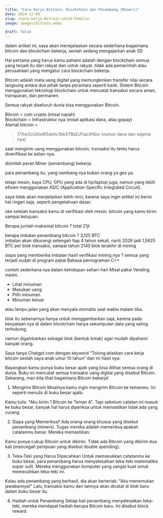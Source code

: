 ```yaml
---
title: "Cara Kerja Bitcoin, Blockchain dan Penambang (Miners)"
date: 2024-12-04
slug: /Cara-kerja-Bitcoin-untuk-Pemula/
image: images/bitcoin.webp

draft: false
---
```


dalam artikel ini, saya akan menejelaskan secara sederhana bagaimana bitcoin dan
blockchain bekerja, seolah sedang mengajarkan anak SD

Hal pertama yang harus kamu pahami adalah
dengan blockchain semua yang terjadi itu dari rakyat dan untuk rakyat.
tidak ada pemerintah atau perusahaan yang mengatur cara blockchain bekerja.

Bitcoin adalah mata uang digital yang memungkinkan transfer nilai secara
langsung antara dua pihak tanpa perantara seperti bank.
Sistem Bitcoin menggunakan teknologi blockchain untuk mencatat
transaksi secara aman, transparan, dan permanen.

Semua rakyat diseluruh dunia bisa menggunakan Bitcoin.

Bitcoin = coin crypto (misal rupiah)  
Blockchain = Infrastruktur nya (misal aplikasi dana, atau gopay)  
Alamat bitcoin = 
> 17Xw2cUiXoW5dohc1bkX7BsEJFiaLtHSor 
(nomor dana dan sejenis nya)

saat mengirim uang menggunakan bitcoin,
transaksi itu tentu harus diverifikasi ke aslian nya.

disinilah peran Miner (penambang) bekerja.

para penambang itu, yang nambang nya bukan orang ya ges ya.

tetapi mesin, kaya CPU, GPU yang ada di hp/laptop juga, namun yang lebih efisien menggunakan
ASIC (Application-Specific Integrated Circuit).

saya tidak akan menjelaskan lebih rinci, karena saya ingin artikel ini
berisi hal ringan saja, seperti pengetahuan dasar.

oke setelah transaksi kamu di verifikasi oleh mesin.
bitcoin yang kamu kirim sampai ketujuan.

Berapa jumlah maksimal bitcoin ? total 21jt

berapa imbalan penambang bitcoin ? 3,125 BTC  
imbalan akan dikurangi setengah tiap 4 tahun sekali,
nanti 2028 jadi 1,5625 BTC per blok transaksi, sampai tahun 2140 blok terakhir di mining

siapa yang memberika imbalan hasil verifikasi mining nya ?
semua yang terjadi sudah di program pakai Bahasa pemograman C++

contoh sederhana nya dalam kehidupan sehari-hari
Misal pakai Vending mesin.

- Lihat minuman
- Masukan uang
- Pilih minuman
- Minuman keluar

atau lampu jalan yang akan menyala otomatis saat waktu malam tiba.

blok itu sebenarnya hanya untuk menggambarkan saja, karena pada kenyataan nya di
dalam blockchain hanya sekumpulan data yang saling terhubung,

namun digambarkan sebagai blok (bentuk kotak) agar mudah dipahami banyak orang.

Saya tanya Chatgpt.com dengan keyword "Tolong jelaskan cara kerja bitcoin seolah saya anak umur 10 tahun"
dan ini hasil nya:

Bayangkan kamu punya buku besar ajaib yang bisa dilihat semua orang di dunia. Buku ini mencatat semua transaksi uang digital yang disebut Bitcoin. Sekarang, mari kita lihat bagaimana Bitcoin bekerja!

1. Mengirim Bitcoin
   Misalnya kamu ingin mengirim Bitcoin ke temanmu. Ini seperti menulis di buku besar ajaib:

Kamu tulis: "Aku kirim 1 Bitcoin ke Teman A".
Tapi sebelum catatan ini masuk ke buku besar, banyak hal harus diperiksa untuk memastikan tidak ada yang curang.

2. Siapa yang Memeriksa?
   Ada orang-orang khusus yang disebut penambang (miners). Tugas mereka adalah memeriksa apakah catatanmu benar. Mereka memastikan:

Kamu punya cukup Bitcoin untuk dikirim.
Tidak ada Bitcoin yang dikirim dua kali (mencegah penipuan yang disebut double spending).

3. Teka-Teki yang Harus Dipecahkan
   Untuk memasukkan catatanmu ke buku besar, para penambang harus menyelesaikan teka-teki matematika super sulit. Mereka menggunakan komputer yang sangat kuat untuk memecahkan teka-teki ini.

Kalau ada penambang yang berhasil, dia akan berteriak: "Aku menemukan jawabannya!"
Lalu, transaksi kamu dan lainnya akan dicatat di blok baru dalam buku besar itu.

4. Hadiah untuk Penambang
   Setiap kali penambang menyelesaikan teka-teki, mereka mendapat hadiah berupa Bitcoin baru. Ini disebut block reward.
